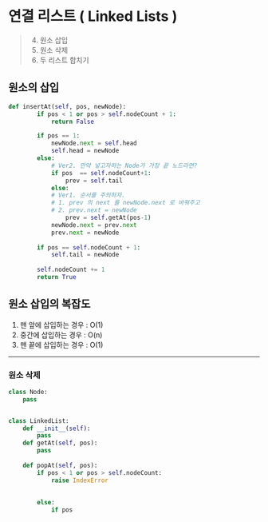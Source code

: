# 연결 리스트 ( Linked Lists )

> 4. 원소 삽입
> 5. 원소 삭제
> 6. 두 리스트 합치기



## 원소의 삽입

```python
def insertAt(self, pos, newNode):
        if pos < 1 or pos > self.nodeCount + 1:
            return False

        if pos == 1:
            newNode.next = self.head
            self.head = newNode
        else:
            # Ver2. 만약 넣고자하는 Node가 가장 끝 노드라면?
            if pos  == self.nodeCount+1:
                prev = self.tail
            else:
            # Ver1. 순서를 주의하자.
            # 1. prev 의 next 를 newNode.next 로 바꿔주고
            # 2. prev.next = newNode
                prev = self.getAt(pos-1)
            newNode.next = prev.next
            prev.next = newNode
        
        if pos == self.nodeCount + 1:
            self.tail = newNode
        
        self.nodeCount += 1
        return True
```



## 원소 삽입의 복잡도

1. 맨 앞에 삽입하는 경우 : O(1)
2. 중간에 삽입하는 경우  : O(n)
3. 맨 끝에 삽입하는 경우 : O(1)

---

### 원소 삭제

```python
class Node:
    pass


class LinkedList:
    def __init__(self):
        pass
    def getAt(self, pos):
        pass
    
    def popAt(self, pos):
        if pos < 1 or pos > self.nodeCount:
            raise IndexError
           
            
        else:
            if pos 
```

